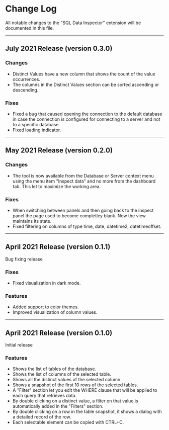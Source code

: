 # Change Log

All notable changes to the "SQL Data Inspector" extension will be documented in this file.

---

## July 2021 Release (version 0.3.0)

### Changes

* Distinct Values have a new column that shows the count of the value occurrences.
* The columns in the Distinct Values section can be sorted ascending or descending.

### Fixes

* Fixed a bug that caused opening the connection to the default database in case the connection is configured for connecting to a server and not to a specific database.
* Fixed loading indicator.

---

## May 2021 Release (version 0.2.0)

### Changes

* The tool is now available from the Database or Server context menu using the menu item "Inspect data" and no more from the dashboard tab. This let to maximize the working area.

### Fixes

* When switching between panels and then going back to the inspect panel the page used to become completley blank. Now the view maintains its state.
* Fixed filtering on columns of type time, date, datetime2, datetimeoffset.

---

## April 2021 Release (version 0.1.1)

Bug fixing release

### Fixes

* Fixed visualization in dark mode. 

### Features

* Added support to color themes.
* Improved visualization of column values.

---

## April 2021 Release (version 0.1.0)

Initial release

### Features

* Shows the list of tables of the database.
* Shows the list of columns of the selected table.
* Shows all the distinct values of the selected column.
* Shows a snapshot of the first 10 rows of the selected tables.
* A "Filter" section let you edit the WHERE clause that will be applied to each query that retrieves data.
* By double clicking on a distinct value, a filter on that value is automatically added in the "Filters" section.
* By double clicking on a row in the table snapshot, it shows a dialog with a detailed record of the row.
* Each selectable element can be copied with CTRL+C.